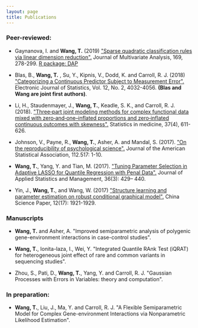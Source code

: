 ```yaml
---
layout: page
title: Publications
---
```


### Peer-reviewed:

- Gaynanova, I. and **Wang, T.** (2019) ["Sparse quadratic classification rules via linear dimension reduction".](https://doi.org/10.1016/j.jmva.2018.09.011) Journal of Multivariate Analysis, 169, 278-299. 
[R package: DAP](https://cran.r-project.org/web/packages/DAP/index.html)

- Blas, B., **Wang, T.** , Su, Y., Kipnis, V., Dodd, K. and Carroll, R. J. (2018) ["Categorizing a Continuous Predictor Subject to Measurement Error".](https://projecteuclid.org/euclid.ejs/1544518836) Electronic Journal of Statistics, Vol. 12, No. 2, 4032-4056. **(Blas and Wang are joint first authors)**. 

- Li, H., Staudenmayer, J., **Wang, T.**, Keadle, S. K., and Carroll, R. J. (2018). ["Three‐part joint modeling methods for complex functional data mixed with zero‐and‐one–inflated proportions and zero‐inflated continuous outcomes with skewness".](https://www.ncbi.nlm.nih.gov/pubmed/29052239) Statistics in medicine, 37(4), 611-626.

- Johnson, V., Payne, R., **Wang, T.**, Asher, A. and Mandal, S. (2017).
["On the reproducibility of psychological science".](https://amstat.tandfonline.com/doi/abs/10.1080/01621459.2016.1240079#.WqQ13ZPwbOQ) Journal of the American Statistical Association, 112.517: 1-10.

- **Wang, T.**, Yang, Y. and Tian, M. (2017). ["Tuning Parameter Selection in Adaptive 
LASSO for Quantile Regression with Penal Data".](http://www.sltj.chinajournal.net.cn/WKB2/WebPublication/paperDigest.aspx?paperID=b60aaa1e-c54c-4e9f-9f37-7f742f25b4b1) Journal of Applied Statistics and Management, 36(3): 429– 440.

- Yin, J., **Wang, T.**, and  Wang, W. (2017) ["Structure learning and parameter estimation on robust conditional graphical model".](http://www.cnki.com.cn/Article/CJFDTotal-ZKZX201717001.htm) China Science Paper, 12(17): 1921-1929.

### Manuscripts

- **Wang, T.** and Asher, A. "Improved semiparametric analysis of polygenic gene-environment interactions in case-control studies".

- **Wang, T.**, Ionita-laza, I., Wei, Y. "Integrated Quantile RAnk Test (iQRAT) for heterogeneous joint effect of rare and common variants in sequencing studies".

- Zhou, S., Pati, D., **Wang, T.**, Yang, Y. and Carroll, R. J. "Gaussian Processes with Errors in Variables: theory and computation". 


### In preparation:

- **Wang, T.**, Liu, J., Ma, Y. and Carroll, R. J. "A Flexible Semiparametric Model for Complex Gene-environment Interactions via Nonparametric Likelihood Estimation".

